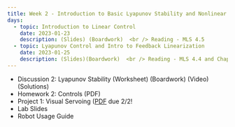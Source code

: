 ```yaml
---
title: Week 2 - Introduction to Basic Lyapunov Stability and Nonlinear Control
days:
  - topic: Introduction to Linear Control
    date: 2023-01-23
    description: (Slides) (Boardwork)  <br /> Reading - MLS 4.5
  - topic: Lyapunov Control and Intro to Feedback Linearization
    date: 2023-01-25
    description: (Slides)(Boardwork)  <br /> Reading - MLS 4.4 and Chapter 8
---
```


- Discussion 2: Lyapunov Stability (Worksheet) (Boardwork) (Video) (Solutions)
- Homework 2: Controls (PDF)
- Project 1: Visual Servoing ([PDF]((https://ucb-ee106.github.io/106b-sp24site/assets/proj/project1.pdf)) due 2/2!
- Lab Slides
- Robot Usage Guide

<a id="Week3"></a>

